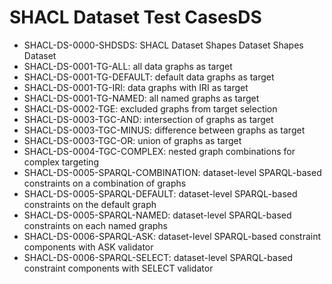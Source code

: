 # SHACL Dataset Test CasesDS
- SHACL-DS-0000-SHDSDS: SHACL Dataset Shapes Dataset Shapes Dataset
- SHACL-DS-0001-TG-ALL: all data graphs as target
- SHACL-DS-0001-TG-DEFAULT: default data graphs as target
- SHACL-DS-0001-TG-IRI: data graphs with IRI as target
- SHACL-DS-0001-TG-NAMED: all named graphs as target
- SHACL-DS-0002-TGE: excluded graphs from target selection
- SHACL-DS-0003-TGC-AND: intersection of graphs as target
- SHACL-DS-0003-TGC-MINUS: difference between graphs as target
- SHACL-DS-0003-TGC-OR: union of graphs as target
- SHACL-DS-0004-TGC-COMPLEX: nested graph combinations for complex targeting
- SHACL-DS-0005-SPARQL-COMBINATION: dataset-level SPARQL-based constraints on a combination of graphs
- SHACL-DS-0005-SPARQL-DEFAULT: dataset-level SPARQL-based constraints on the default graph
- SHACL-DS-0005-SPARQL-NAMED: dataset-level SPARQL-based constraints on each named graphs
- SHACL-DS-0006-SPARQL-ASK: dataset-level SPARQL-based constraint components with ASK validator
- SHACL-DS-0006-SPARQL-SELECT: dataset-level SPARQL-based constraint components with SELECT validator

